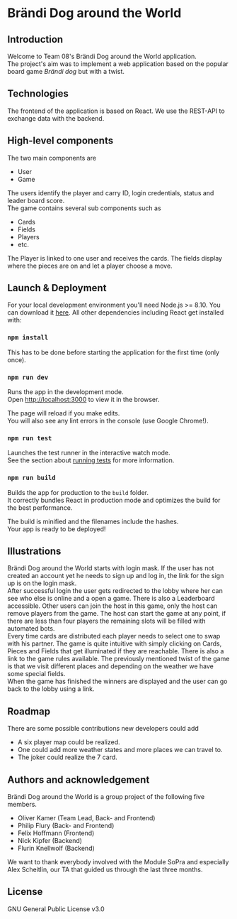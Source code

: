 # Brändi Dog around the World

## Introduction

Welcome to Team 08's Brändi Dog around the World application. <br>
The project's aim was to implement a web application based on the popular board game *Brändi dog* but with a twist. 


## Technologies
The frontend of the application is based on React. We use the REST-API to exchange data with the backend.

## High-level components
The two main components are
- User
- Game

The users identify the player and carry ID, login credentials, status and leader board score.<br>
The game contains several sub components such as
- Cards
- Fields
- Players
- etc.

The Player is linked to one user and receives the cards. The fields display where the pieces are on and let a player choose a move.

## Launch & Deployment
For your local development environment you'll need Node.js >= 8.10. You can download it [here](https://nodejs.org). All other dependencies including React get installed with:

### `npm install`

This has to be done before starting the application for the first time (only once).

### `npm run dev`

Runs the app in the development mode.<br>
Open [http://localhost:3000](http://localhost:3000) to view it in the browser.

The page will reload if you make edits.<br>
You will also see any lint errors in the console (use Google Chrome!).

### `npm run test`

Launches the test runner in the interactive watch mode.<br>
See the section about [running tests](https://facebook.github.io/create-react-app/docs/running-tests) for more information.

### `npm run build`

Builds the app for production to the `build` folder.<br>
It correctly bundles React in production mode and optimizes the build for the best performance.

The build is minified and the filenames include the hashes.<br>
Your app is ready to be deployed!

## Illustrations

Brändi Dog around the World starts with login mask. If the user has not created an account yet he needs to sign up and log in, the link for the sign up is on the login mask. <br> 
After successful login the user gets redirected to the lobby where her can see who else is online and a open a game. There is also a Leaderboard accessible. Other users can join the host in this game, only the host can remove players from the game. The host can start the game at any point, if there are less than four players the remaining slots will be filled with automated bots.<br>
Every time cards are distributed each player needs to select one to swap with his partner. The game is quite intuitive with simply clicking on Cards, Pieces and Fields that get illuminated if they are reachable. There is also a link to the game rules available. The previously mentioned twist of the game is that we visit different places and depending on the weather we have some special fields. <br>
When the game has finished the winners are displayed and the user can go back to the lobby using a link.

## Roadmap

There are some possible contributions new developers could add
- A six player map could be realized.
- One could add more weather states and more places we can travel to.
- The joker could realize the 7 card.

## Authors and acknowledgement
Brändi Dog around the World is a group project of the following five members.

- Oliver Kamer (Team Lead, Back- and Frontend)
- Philip Flury (Back- and Frontend)
- Felix Hoffmann (Frontend)
- Nick Kipfer (Backend)
- Flurin Knellwolf (Backend)

We want to thank everybody involved with the Module SoPra and especially Alex Scheitlin, our TA that guided us through the last three months. 

## License

GNU General Public License v3.0 